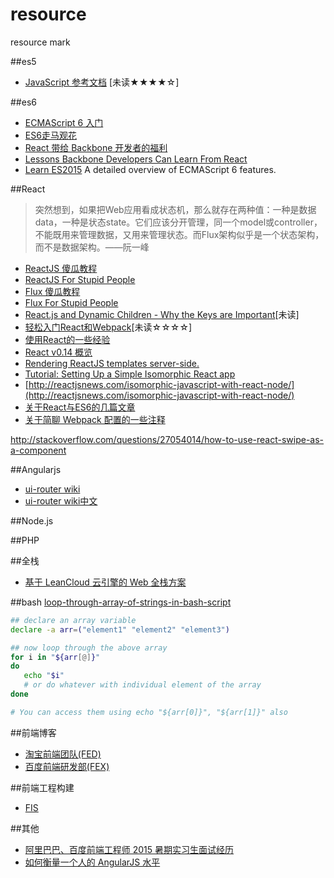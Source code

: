 # resource
resource mark

##es5

* [JavaScript 参考文档](https://developer.mozilla.org/zh-CN/docs/Web/JavaScript/Reference) [未读★★★★☆]

##es6

* [ECMAScript 6 入门](http://es6.ruanyifeng.com/)
* [ES6走马观花](http://alinode.aliyun.com/blog/1)
* [React 带给 Backbone 开发者的福利](http://zhuanlan.zhihu.com/FrontendMagazine/20255136)
* [Lessons Backbone Developers Can Learn From React](http://benmccormick.org/2015/09/09/what-can-backbone-developers-learn-from-react/)
* [Learn ES2015](http://babeljs.io/docs/learn-es2015/) A detailed overview of ECMAScript 6 features.

##React

> 突然想到，如果把Web应用看成状态机，那么就存在两种值：一种是数据data，一种是状态state。它们应该分开管理，同一个model或controller，不能既用来管理数据，又用来管理状态。而Flux架构似乎是一个状态架构，而不是数据架构。——阮一峰

* [ReactJS 傻瓜教程](http://zhuanlan.zhihu.com/FrontendMagazine/19896745)
* [ReactJS For Stupid People](http://blog.andrewray.me/reactjs-for-stupid-people/)
* [Flux 傻瓜教程](http://zhuanlan.zhihu.com/FrontendMagazine/19900243)
* [Flux For Stupid People](http://blog.andrewray.me/flux-for-stupid-people/)
* [React.js and Dynamic Children - Why the Keys are Important](http://blog.arkency.com/2014/10/react-dot-js-and-dynamic-children-why-the-keys-are-important/)[未读]
* [轻松入门React和Webpack](http://segmentfault.com/a/1190000002767365)[未读☆☆☆☆]
* [使用React的一些经验](http://segmentfault.com/a/1190000002432718)
* [React v0.14 概览](http://www.tuicool.com/articles/IN7nIne)
* [Rendering ReactJS templates server-side.](http://blog.frankdejonge.nl/rendering-reactjs-templates-server-side/)
* [Tutorial: Setting Up a Simple Isomorphic React app](http://jmfurlott.com/tutorial-setting-up-a-simple-isomorphic-react-app/)
* [http://reactjsnews.com/isomorphic-javascript-with-react-node/](http://reactjsnews.com/isomorphic-javascript-with-react-node/)
* [关于React与ES6的几篇文章](http://egorsmirnov.me/2015/08/16/react-and-es6-part3.html)
* [关于简聊 Webpack 配置的一些注释](http://segmentfault.com/a/1190000002889630)


http://stackoverflow.com/questions/27054014/how-to-use-react-swipe-as-a-component

##Angularjs

* [ui-router wiki](https://github.com/angular-ui/ui-router/wiki)
* [ui-router wiki中文](http://bubkoo.com/2014/01/02/angular/ui-router/guide/index/)

##Node.js

##PHP

##全栈
* [基于 LeanCloud 云引擎的 Web 全栈方案](https://blog.leancloud.cn/3729/)

##bash
[loop-through-array-of-strings-in-bash-script](http://stackoverflow.com/questions/8880603/loop-through-array-of-strings-in-bash-script)
```bash
## declare an array variable
declare -a arr=("element1" "element2" "element3")

## now loop through the above array
for i in "${arr[@]}"
do
   echo "$i"
   # or do whatever with individual element of the array
done

# You can access them using echo "${arr[0]}", "${arr[1]}" also
```
##前端博客
- [淘宝前端团队(FED)](http://taobaofed.org/)
- [百度前端研发部(FEX)](http://fex.baidu.com/)

##前端工程构建
- [FIS](http://fis.baidu.com/)

##其他
- [阿里巴巴、百度前端工程师 2015 暑期实习生面试经历](http://zhangwenli.com/blog/2015/04/01/2015-front-end-engineer-interview/)
- [如何衡量一个人的 AngularJS 水平](http://www.zhihu.com/question/36040694)


